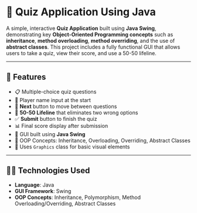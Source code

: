 # 🎯 Quiz Application Using Java

A simple, interactive **Quiz Application** built using **Java Swing**, demonstrating key **Object-Oriented Programming concepts** such as **inheritance**, **method overloading**, **method overriding**, and the use of **abstract classes**. This project includes a fully functional GUI that allows users to take a quiz, view their score, and use a 50-50 lifeline.

---

## 🚀 Features

- 📋 Multiple-choice quiz questions
- 👤 Player name input at the start
- 🔁 **Next** button to move between questions
- 🎯 **50-50 Lifeline** that eliminates two wrong options
- ✅ **Submit** button to finish the quiz
- 📊 Final score display after submission
- 🧠 GUI built using **Java Swing**
- 🧩 OOP Concepts: Inheritance, Overloading, Overriding, Abstract Classes
- 🎨 Uses `Graphics` class for basic visual elements

---

## 🧑‍💻 Technologies Used

- **Language**: Java  
- **GUI Framework**: Swing  
- **OOP Concepts**: Inheritance, Polymorphism, Method Overloading/Overriding, Abstract Classes 
